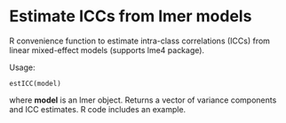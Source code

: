 # Estimate ICCs from lmer models
R convenience function to estimate intra-class correlations (ICCs) from linear mixed-effect models (supports lme4 package).

Usage:

    estICC(model)
  
 where **model** is an lmer object. Returns a vector of variance components and ICC estimates. R code includes an example. 
